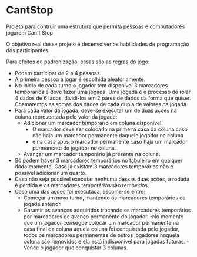 # CantStop
Projeto para contruir uma estrutura que permita pessoas e computadores jogarem Can't Stop

O objetivo real desse projeto é desenvolver as habilidades de programação dos participantes.
    
Para efeitos de padronização, essas são as regras do jogo:
   - Podem participar de 2 a 4 pessoas.
   - A primeira pessoa a jogar é escolhida aleatóriamente.
   - No inicio de cada turno o jogador tem disponível 3 marcadores temporários e deve fazer uma jogada. Uma jogada é o processo de rolar 4 dados de 6 lados, dividí-los em 2 pares de dados da forma que quiser. Chamaremos as somas dos dados de cada dupla de valores da jogada.
   - Para cada valor da jogada, deve-se executar um de duas ações na coluna representada pelo valor da jogada:
       - Adicionar um marcador temporário em coluna disponível.
         - O marcador deve ser colocado na primeira casa da coluna caso não haja um marcador permanente daquele jogador na coluna 
         - e na casa após o marcador permanente caso haja um marcador permanente do jogador na coluna.
       - Avançar um marcador temporário já presente na coluna.
   - Só podem haver 3 marcadores temporários no tabuleiro em qualquer dado momento. Caso já existam 3 marcadores temporários não é possível adicionar um quarto.
   - Caso não seja possível executar nenhuma dessas duas ações, a rodada é perdida e os marcadores temporários são removidos.
   - Caso uma das ações foi executada, escolhe-se entre:
       - Começar um novo turno, mantendo os marcadores temporários da jogada anterior. 
       - Garantir os avanços adquiridos trocando os marcadores temporários por marcadores de avanço permanente do jogador.
   -No momento que um jogador consegue colocar um marcador permanente na casa final da coluna aquela coluna foi conquistada pelo jogador, todos os marcadores permanentes de outros jogadores naquela coluna são removidos e ela está indisponível para jogadas futuras.
   -Vence o jogador que conquistar 3 colunas.
